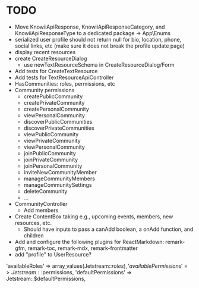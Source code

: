 # TODO

- Move KnowiiApiResponse, KnowiiApiResponseCategory, and KnowiiApiResponseType to a dedicated package -> App\Enums
- serialized user profile should not return null for bio, location, phone, social links, etc (make sure it does not break the profile update page)
- display recent resources
- create CreateResourceDialog
  - use newTextResourceSchema in CreateResourceDialog/Form
- Add tests for CreateTextResource
- Add tests for TextResourceApiController
- HasCommunities: roles, permissions, etc
- Community permissions
  - createPublicCommunity
  - createPrivateCommunity
  - createPersonalCommunity
  - viewPersonalCommunity
  - discoverPublicCommunities
  - discoverPrivateCommunities
  - viewPublicCommunity
  - viewPrivateCommunity
  - viewPersonalCommunity
  - joinPublicCommunity
  - joinPrivateCommunity
  - joinPersonalCommunity
  - inviteNewCommunityMember
  - manageCommunityMembers
  - manageCommunitySettings
  - deleteCommunity
  - ...
- CommunityController
  - Add members
- Create ContentBox taking e.g., upcoming events, members, new resources, etc.
  - Should have inputs to pass a canAdd boolean, a onAdd function, and children
- Add and configure the following plugins for ReactMarkdown: remark-gfm, remark-toc, remark-mdx, remark-frontmatter
- add "profile" to UserResource?

'availableRoles' => array_values(Jetstream::$roles),
'availablePermissions' => Jetstream::$permissions,
'defaultPermissions' => Jetstream::$defaultPermissions,
